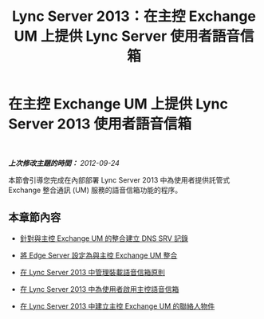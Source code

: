 ﻿---
title: Lync Server 2013：在主控 Exchange UM 上提供 Lync Server 使用者語音信箱
TOCTitle: 在主控 Exchange UM 上提供 Lync Server 2013 使用者語音信箱
ms:assetid: 306d3fb5-231b-4f0b-b8d8-0d9083b5ed77
ms:mtpsurl: https://technet.microsoft.com/zh-tw/library/Gg425807(v=OCS.15)
ms:contentKeyID: 49290489
ms.date: 08/10/2015
mtps_version: v=OCS.15
ms.translationtype: HT
---

# 在主控 Exchange UM 上提供 Lync Server 2013 使用者語音信箱

 

_**上次修改主題的時間：** 2012-09-24_

本節會引導您完成在內部部署 Lync Server 2013 中為使用者提供託管式 Exchange 整合通訊 (UM) 服務的語音信箱功能的程序。

## 本章節內容

  - [針對與主控 Exchange UM 的整合建立 DNS SRV 記錄](lync-server-2013-create-a-dns-srv-record-for-integration-with-hosted-exchange-um.md)

  - [將 Edge Server 設定為與主控 Exchange UM 整合](lync-server-2013-configure-the-edge-server-for-integration-with-hosted-exchange-um.md)

  - [在 Lync Server 2013 中管理裝載語音信箱原則](lync-server-2013-manage-hosted-voice-mail-policies.md)

  - [在 Lync Server 2013 中為使用者啟用主控語音信箱](lync-server-2013-enable-users-for-hosted-voice-mail.md)

  - [在 Lync Server 2013 中建立主控 Exchange UM 的聯絡人物件](lync-server-2013-create-contact-objects-for-hosted-exchange-um.md)

